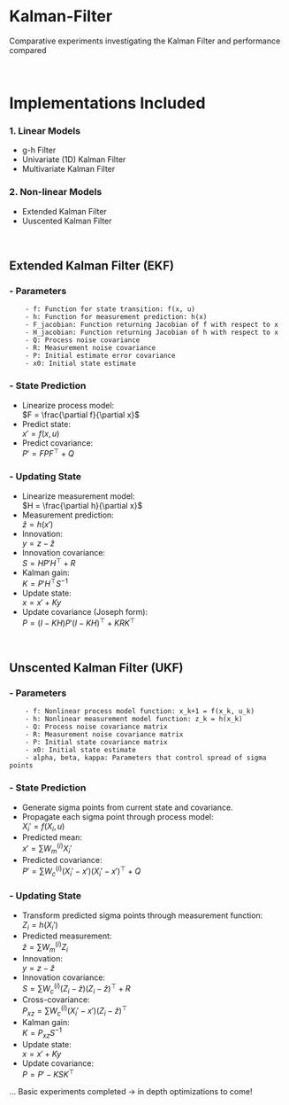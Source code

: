# Kalman-Filter
Comparative experiments investigating the Kalman Filter and performance compared

<br>

# Implementations Included

### 1. Linear Models
- g-h Filter
- Univariate (1D) Kalman Filter
- Multivariate Kalman Filter

### 2. Non-linear Models
- Extended Kalman Filter
- Uuscented Kalman Filter

<br>

## Extended Kalman Filter (EKF)
### - Parameters
        - f: Function for state transition: f(x, u)
        - h: Function for measurement prediction: h(x)
        - F_jacobian: Function returning Jacobian of f with respect to x
        - H_jacobian: Function returning Jacobian of h with respect to x
        - Q: Process noise covariance
        - R: Measurement noise covariance
        - P: Initial estimate error covariance
        - x0: Initial state estimate

### - State Prediction
- Linearize process model:  
  $F = \frac{\partial f}{\partial x}$
- Predict state:  
  $x' = f(x, u)$
- Predict covariance:  
  $P' = F P F^\top + Q$

### - Updating State
- Linearize measurement model:  
  $H = \frac{\partial h}{\partial x}$
- Measurement prediction:  
  $\hat{z} = h(x')$
- Innovation:  
  $y = z - \hat{z}$
- Innovation covariance:  
  $S = H P' H^\top + R$
- Kalman gain:  
  $K = P' H^\top S^{-1}$
- Update state:  
  $x = x' + K y$
- Update covariance (Joseph form):  
  $P = (I - K H) P' (I - K H)^\top + K R K^\top$

<br>

## Unscented Kalman Filter (UKF)
### - Parameters
        - f: Nonlinear process model function: x_k+1 = f(x_k, u_k)
        - h: Nonlinear measurement model function: z_k = h(x_k)
        - Q: Process noise covariance matrix
        - R: Measurement noise covariance matrix
        - P: Initial state covariance matrix
        - x0: Initial state estimate
        - alpha, beta, kappa: Parameters that control spread of sigma points

### - State Prediction
- Generate sigma points from current state and covariance.
- Propagate each sigma point through process model:  
  $X_i' = f(X_i, u)$
- Predicted mean:  
  $x' = \sum W_m^{(i)} X_i'$
- Predicted covariance:  
  $P' = \sum W_c^{(i)} (X_i' - x')(X_i' - x')^\top + Q$

### - Updating State
- Transform predicted sigma points through measurement function:  
  $Z_i = h(X_i')$
- Predicted measurement:  
  $\hat{z} = \sum W_m^{(i)} Z_i$
- Innovation:  
  $y = z - \hat{z}$
- Innovation covariance:  
  $S = \sum W_c^{(i)} (Z_i - \hat{z})(Z_i - \hat{z})^\top + R$
- Cross-covariance:  
  $P_{xz} = \sum W_c^{(i)} (X_i' - x')(Z_i - \hat{z})^\top$
- Kalman gain:  
  $K = P_{xz} S^{-1}$
- Update state:  
  $x = x' + K y$
- Update covariance:  
  $P = P' - K S K^\top$


... Basic experiments completed -> in depth optimizations to come!

